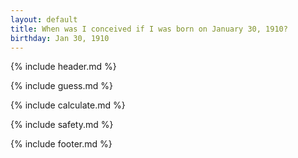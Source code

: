 ```yaml
---
layout: default
title: When was I conceived if I was born on January 30, 1910?
birthday: Jan 30, 1910
---
```


{% include header.md %}

{% include guess.md %}

{% include calculate.md %}

{% include safety.md %}

{% include footer.md %}



